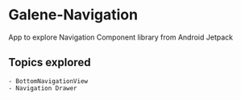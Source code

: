 # Galene-Navigation
App to explore Navigation Component library from Android Jetpack 

## Topics explored
    - BottomNavigationView 
    - Navigation Drawer

